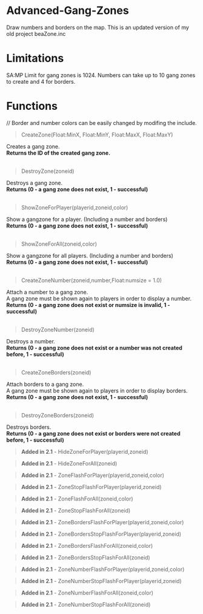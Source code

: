 # Advanced-Gang-Zones
Draw numbers and borders on the map. This is an updated version of my old project beaZone.inc

# Limitations
SA:MP Limit for gang zones is 1024. Numbers can take up to 10 gang zones to create and 4 for borders.<br>

# Functions

// Border and number colors can be easily changed by modifing the include.

> CreateZone(Float:MinX, Float:MinY, Float:MaxX, Float:MaxY)

Creates a gang zone.<br>
**Returns the ID of the created gang zone.**
<br><br>
> DestroyZone(zoneid)

Destroys a gang zone.<br>
**Returns (0 - a gang zone does not exist, 1 - successful)**
<br><br>
> ShowZoneForPlayer(playerid,zoneid,color)

Show a gangzone for a player. (Including a number and borders)<br>
**Returns (0 - a gang zone does not exist, 1 - successful)**
<br><br>
> ShowZoneForAll(zoneid,color)

Show a gangzone for all players. (Including a number and borders)<br>
**Returns (0 - a gang zone does not exist, 1 - successful)**
<br><br>
> CreateZoneNumber(zoneid,number,Float:numsize = 1.0)

Attach a number to a gang zone.<br>
A gang zone must be shown again to players in order to display a number.<br>
**Returns (0 - a gang zone does not exist or numsize is invalid, 1 - successful)**
<br><br>
> DestroyZoneNumber(zoneid)

Destroys a number.<br>
**Returns (0 - a gang zone does not exist or a number was not created before, 1 - successful)**
<br><br>
> CreateZoneBorders(zoneid)

Attach borders to a gang zone.<br>
A gang zone must be shown again to players in order to display borders.<br>
**Returns (0 - a gang zone does not exist, 1 - successful)**
<br><br>
> DestroyZoneBorders(zoneid)

Destroys borders.<br>
**Returns (0 - a gang zone does not exist or borders were not created before, 1 - successful)**


> **Added in 2.1** - HideZoneForPlayer(playerid,zoneid)

> **Added in 2.1** - HideZoneForAll(zoneid)

> **Added in 2.1** - ZoneFlashForPlayer(playerid,zoneid,color)

> **Added in 2.1** - ZoneStopFlashForPlayer(playerid,zoneid)

> **Added in 2.1** - ZoneFlashForAll(zoneid,color)

> **Added in 2.1** - ZoneStopFlashForAll(zoneid)

> **Added in 2.1** - ZoneBordersFlashForPlayer(playerid,zoneid,color)

> **Added in 2.1** - ZoneBordersStopFlashForPlayer(playerid,zoneid)

> **Added in 2.1** - ZoneBordersFlashForAll(zoneid,color)

> **Added in 2.1** - ZoneBordersStopFlashForAll(zoneid)

> **Added in 2.1** - ZoneNumberFlashForPlayer(playerid,zoneid,color)

> **Added in 2.1** - ZoneNumberStopFlashForPlayer(playerid,zoneid)

> **Added in 2.1** - ZoneNumberFlashForAll(zoneid,color)

> **Added in 2.1** - ZoneNumberStopFlashForAll(zoneid)





